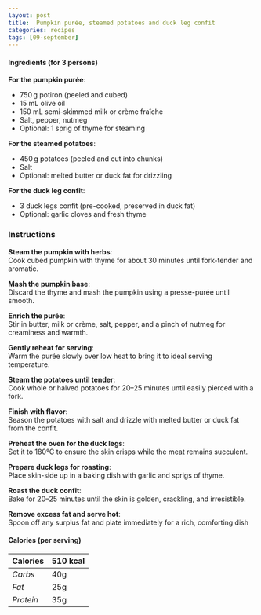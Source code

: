 ```yaml
---
layout: post
title:  Pumpkin purée, steamed potatoes and duck leg confit
categories: recipes
tags: [09-september]
---
```


#### Ingredients (for 3 persons)

**For the pumpkin purée**:
- 750 g potiron (peeled and cubed)
- 15 mL olive oil
- 150 mL semi-skimmed milk or crème fraîche
- Salt, pepper, nutmeg
- Optional: 1 sprig of thyme for steaming

**For the steamed potatoes**:
- 450 g potatoes (peeled and cut into chunks)
- Salt
- Optional: melted butter or duck fat for drizzling

**For the duck leg confit**:
- 3 duck legs confit (pre-cooked, preserved in duck fat)
- Optional: garlic cloves and fresh thyme

### Instructions

**Steam the pumpkin with herbs**: <br/>
Cook cubed pumpkin with thyme for about 30 minutes until fork-tender and aromatic.

**Mash the pumpkin base**: <br/>
Discard the thyme and mash the pumpkin using a presse-purée until smooth.

**Enrich the purée**: <br/>
Stir in butter, milk or crème, salt, pepper, and a pinch of nutmeg for creaminess and warmth.

**Gently reheat for serving**: <br/>
Warm the purée slowly over low heat to bring it to ideal serving temperature.

**Steam the potatoes until tender**: <br/>
Cook whole or halved potatoes for 20–25 minutes until easily pierced with a fork.

**Finish with flavor**: <br/>
Season the potatoes with salt and drizzle with melted butter or duck fat from the confit.

**Preheat the oven for the duck legs**: <br/>
Set it to 180°C to ensure the skin crisps while the meat remains succulent.

**Prepare duck legs for roasting**: <br/>
Place skin-side up in a baking dish with garlic and sprigs of thyme.

**Roast the duck confit**: <br/>
Bake for 20–25 minutes until the skin is golden, crackling, and irresistible.

**Remove excess fat and serve hot**: <br/>
Spoon off any surplus fat and plate immediately for a rich, comforting dish

#### Calories (per serving)

| **Calories** | 510 kcal |
| ----------- | ----------- |
| *Carbs* | 40g |
| *Fat* | 25g |
| *Protein* | 35g |
